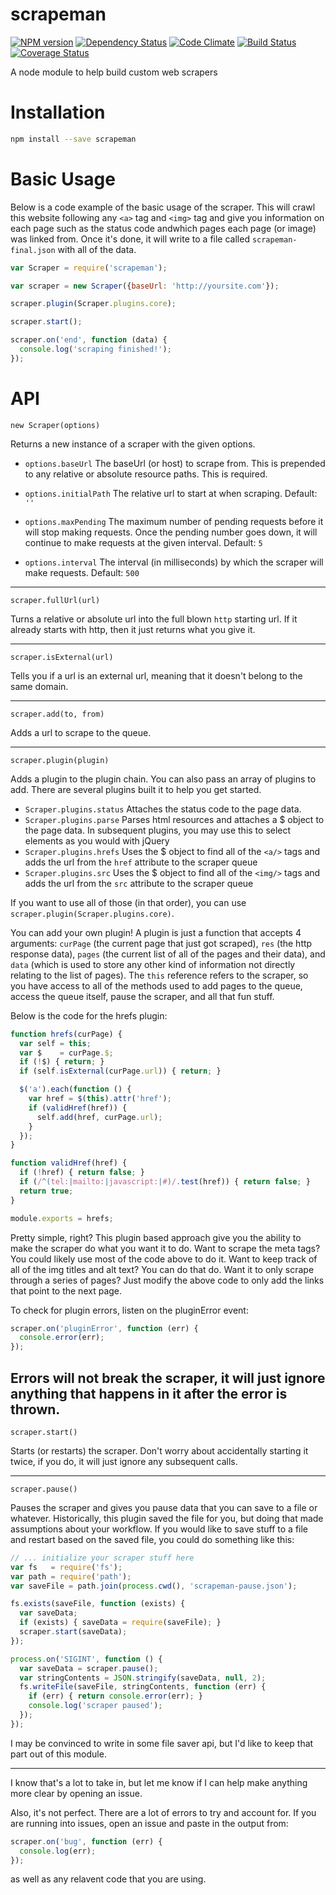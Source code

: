# scrapeman

[![NPM version](http://img.shields.io/npm/v/scrapeman.svg?style=flat)](https://www.npmjs.org/package/scrapeman)
[![Dependency Status](http://img.shields.io/gemnasium/ksmithut/scrapeman.svg?style=flat)](https://gemnasium.com/ksmithut/scrapeman)
[![Code Climate](http://img.shields.io/codeclimate/github/ksmithut/scrapeman.svg?style=flat)](https://codeclimate.com/github/ksmithut/scrapeman)
[![Build Status](http://img.shields.io/travis/ksmithut/scrapeman.svg?style=flat)](https://travis-ci.org/ksmithut/scrapeman)
[![Coverage Status](http://img.shields.io/codeclimate/coverage/github/ksmithut/scrapeman.svg?style=flat)](https://codeclimate.com/github/ksmithut/scrapeman)

A node module to help build custom web scrapers

# Installation

```bash
npm install --save scrapeman
```

# Basic Usage

Below is a code example of the basic usage of the scraper. This will crawl this
website following any `<a>` tag and `<img>` tag and give you information on each
page such as the status code andwhich pages each page (or image) was linked
from. Once it's done, it will write to a file called `scrapeman-final.json` with
all of the data.

```javascript
var Scraper = require('scrapeman');

var scraper = new Scraper({baseUrl: 'http://yoursite.com'});

scraper.plugin(Scraper.plugins.core);

scraper.start();

scraper.on('end', function (data) {
  console.log('scraping finished!');
});
```

# API

`new Scraper(options)`

Returns a new instance of a scraper with the given options.

* `options.baseUrl` The baseUrl (or host) to scrape from. This is prepended to
any relative or absolute resource paths. This is required.

* `options.initialPath` The relative url to start at when scraping. Default:
`''`

* `options.maxPending` The maximum number of pending requests before it will
stop making requests. Once the pending number goes down, it will continue to
make requests at the given interval. Default: `5`

* `options.interval` The interval (in milliseconds) by which the scraper will
make requests. Default: `500`

---

`scraper.fullUrl(url)`

Turns a relative or absolute url into the full blown
`http` starting url. If it already starts with http, then it just returns what
you give it.

---

`scraper.isExternal(url)`

Tells you if a url is an external url, meaning that it doesn't belong to the
same domain.

---

`scraper.add(to, from)`

Adds a url to scrape to the queue.

---

`scraper.plugin(plugin)`

Adds a plugin to the plugin chain. You can also pass an array of plugins to add.
There are several plugins built it to help you get started.

* `Scraper.plugins.status` Attaches the status code to the page data.
* `Scraper.plugins.parse` Parses html resources and attaches a $ object to the
page data. In subsequent plugins, you may use this to select elements as you
would with jQuery
* `Scraper.plugins.hrefs` Uses the $ object to find all of the `<a/>` tags and
adds the url from the `href` attribute to the scraper queue
* `Scraper.plugins.src` Uses the $ object to find all of the `<img/>` tags and
adds the url from the `src` attribute to the scraper queue

If you want to use all of those (in that order), you can use
`scraper.plugin(Scraper.plugins.core)`.

You can add your own plugin! A plugin is just a function that accepts 4
arguments: `curPage` (the current page that just got scraped), `res` (the http
response data), `pages` (the current list of all of the pages and their data),
and `data` (which is used to store any other kind of information not directly
relating to the list of pages). The `this` reference refers to the scraper, so
you have access to all of the methods used to add pages to the queue, access the
queue itself, pause the scraper, and all that fun stuff.

Below is the code for the hrefs plugin:

```javascript
function hrefs(curPage) {
  var self = this;
  var $    = curPage.$;
  if (!$) { return; }
  if (self.isExternal(curPage.url)) { return; }

  $('a').each(function () {
    var href = $(this).attr('href');
    if (validHref(href)) {
      self.add(href, curPage.url);
    }
  });
}

function validHref(href) {
  if (!href) { return false; }
  if (/^(tel:|mailto:|javascript:|#)/.test(href)) { return false; }
  return true;
}

module.exports = hrefs;
```

Pretty simple, right? This plugin based approach give you the ability to make
the scraper do what you want it to do. Want to scrape the meta tags? You could
likely use most of the code above to do it. Want to keep track of all of the img
titles and alt text? You can do that do. Want it to only scrape through a series
of pages? Just modify the above code to only add the links that point to the
next page.

To check for plugin errors, listen on the pluginError event:

```javascript
scraper.on('pluginError', function (err) {
  console.error(err);
});
```

Errors will not break the scraper, it will just ignore anything that happens in
it after the error is thrown.
---

`scraper.start()`

Starts (or restarts) the scraper. Don't worry about accidentally starting it
twice, if you do, it will just ignore any subsequent calls.

---

`scraper.pause()`

Pauses the scraper and gives you pause data that you can save to a file or whatever. Historically,
this plugin saved the file for you, but doing that made assumptions about your workflow.
If you would like to save stuff to a file and restart based on the saved file, you could
do something like this:

```javascript
// ... initialize your scraper stuff here
var fs   = require('fs');
var path = require('path');
var saveFile = path.join(process.cwd(), 'scrapeman-pause.json');

fs.exists(saveFile, function (exists) {
  var saveData;
  if (exists) { saveData = require(saveFile); }
  scraper.start(saveData);
});

process.on('SIGINT', function () {
  var saveData = scraper.pause();
  var stringContents = JSON.stringify(saveData, null, 2);
  fs.writeFile(saveFile, stringContents, function (err) {
    if (err) { return console.error(err); }
    console.log('scraper paused');
  });
});
```
I may be convinced to write in some file saver api, but I'd like to keep that
part out of this module.

---

I know that's a lot to take in, but let me know if I can help make anything more
clear by opening an issue.

Also, it's not perfect. There are a lot of errors to try and account for. If you
are running into issues, open an issue and paste in the output from:

```javascript
scraper.on('bug', function (err) {
  console.log(err);
});
```

as well as any relavent code that you are using.
